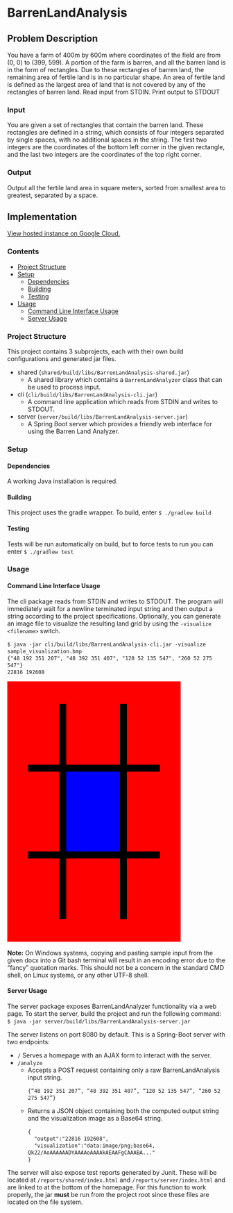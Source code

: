 # BarrenLandAnalysis

## Problem Description
You have a farm of 400m by 600m where coordinates of the field are from (0, 0) to (399, 599). A portion of the farm is barren, and all the barren land is in the form of rectangles. Due to these rectangles of barren land, the remaining area of fertile land is in no particular shape. An area of fertile land is defined as the largest area of land that is not covered by any of the rectangles of barren land. 
Read input from STDIN. Print output to STDOUT 
### Input 
You are given a set of rectangles that contain the barren land. These rectangles are defined in a string, which consists of four integers separated by single spaces, with no additional spaces in the string. The first two integers are the coordinates of the bottom left corner in the given rectangle, and the last two integers are the coordinates of the top right corner. 
### Output 
Output all the fertile land area in square meters, sorted from smallest area to greatest, separated by a space. 

## Implementation

[View hosted instance on Google Cloud.](http://104.196.213.186/)

### Contents
- [Project Structure](#project-structure)  
- [Setup](#setup)
  - [Dependencies](#dependencies)
  - [Building](#building)
  - [Testing](#testing)
- [Usage](#usage)
  - [Command Line Interface Usage](#command-line-interface-usage)
  - [Server Usage](#server-usage)

### Project Structure
This project contains 3 subprojects, each with their own build configurations and generated jar files.
- shared (`shared/build/libs/BarrenLandAnalysis-shared.jar`)
  - A shared library which contains a `BarrenLandAnalyzer` class that can be used to process input.
- cli (`cli/build/libs/BarrenLandAnalysis-cli.jar`)
  - A command line application which reads from STDIN and writes to STDOUT.
- server (`server/build/libs/BarrenLandAnalysis-server.jar`)
  - A Spring Boot server which provides a friendly web interface for using the Barren Land Analyzer.

### Setup
#### Dependencies
A working Java installation is required.

#### Building
This project uses the gradle wrapper. To build, enter `$ ./gradlew build`

#### Testing
Tests will be run automatically on build, but to force tests to run you can enter `$ ./gradlew test`

### Usage
#### Command Line Interface Usage
The cli package reads from STDIN and writes to STDOUT. The program will immediately wait for a newline terminated input string and then output a string according to the project specifications. Optionally, you can generate an image file to visualize the resulting land grid by using the `-visualize <filename>` switch.

```
$ java -jar cli/build/libs/BarrenLandAnalysis-cli.jar -visualize sample_visualization.bmp
{"48 192 351 207", "48 392 351 407", "120 52 135 547", "260 52 275 547"}
22816 192608
```

![Visualization](https://github.com/SlimeQ/BarrenLandAnalysis/blob/master/sample_visualization.bmp)

**Note:** On Windows systems, copying and pasting sample input from the given docx into a Git bash terminal will result in an encoding error due to the “fancy” quotation marks. This should not be a concern in the standard CMD shell, on Linux systems, or any other UTF-8 shell.

#### Server Usage
The server package exposes BarrenLandAnalyzer functionality via a web page. To start the server, build the project and run the following command:
```$ java -jar server/build/libs/BarrenLandAnalysis-server.jar```

The server listens on port 8080 by default. This is a Spring-Boot server with two endpoints:

- `/` Serves a homepage with an AJAX form to interact with the server.
- `/analyze`
  - Accepts a POST request containing only a raw BarrenLandAnalysis input string.
    ```
    {“48 192 351 207”, “48 392 351 407”, “120 52 135 547”, “260 52 275 547”}
    ```
  - Returns a JSON object containing both the computed output string and the visualization image as a Base64 string.
    ```
    {
      "output":"22816 192608",
      "visualization":"data:image/png;base64, Qk22/AoAAAAAADYAAAAoAAAAkAEAAFgCAAABA..."
    }
    ```
    
 The server will also expose test reports generated by Junit. These will be located at `/reports/shared/index.html` and `/reports/server/index.html` and are linked to at the bottom of the homepage. For this function to work properly, the jar **must** be run from the project root since these files are located on the file system.

